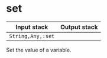 # set

| Input stack | Output stack |
|-------------|--------------|
| `String,Any,:set` | <empty> |

Set the value of a variable.